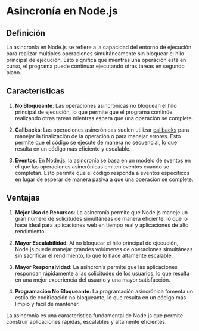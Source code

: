 # Asincronía en Node.js

## Definición

La asincronía en Node.js se refiere a la capacidad del entorno de ejecución para realizar múltiples operaciones simultáneamente sin bloquear el hilo principal de ejecución. Esto significa que mientras una operación está en curso, el programa puede continuar ejecutando otras tareas en segundo plano.

## Características

1. **No Bloqueante**: Las operaciones asincrónicas no bloquean el hilo principal de ejecución, lo que permite que el programa continúe realizando otras tareas mientras espera que una operación se complete.

2. **Callbacks**: Las operaciones asincrónicas suelen utilizar [callbacks](Callbacks.md) para manejar la finalización de la operación o para manejar errores. Esto permite que el código se ejecute de manera no secuencial, lo que resulta en un código más eficiente y escalable.

3. **Eventos**: En Node.js, la asincronía se basa en un modelo de eventos en el que las operaciones asincrónicas emiten eventos cuando se completan. Esto permite que el código responda a eventos específicos en lugar de esperar de manera pasiva a que una operación se complete.

## Ventajas

1. **Mejor Uso de Recursos**: La asincronía permite que Node.js maneje un gran número de solicitudes simultáneas de manera eficiente, lo que lo hace ideal para aplicaciones web en tiempo real y aplicaciones de alto rendimiento.

2. **Mayor Escalabilidad**: Al no bloquear el hilo principal de ejecución, Node.js puede manejar grandes volúmenes de operaciones simultáneas sin sacrificar el rendimiento, lo que lo hace altamente escalable.

3. **Mayor Responsividad**: La asincronía permite que las aplicaciones respondan rápidamente a las solicitudes de los usuarios, lo que resulta en una mejor experiencia del usuario y una mayor satisfacción.

4. **Programación No Bloqueante**: La programación asincrónica fomenta un estilo de codificación no bloqueante, lo que resulta en un código más limpio y fácil de mantener.

La asincronía es una característica fundamental de Node.js que permite construir aplicaciones rápidas, escalables y altamente eficientes.

